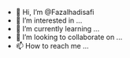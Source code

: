 - 👋 Hi, I’m @Fazalhadisafi
- 👀 I’m interested in ...
- 🌱 I’m currently learning ...
- 💞️ I’m looking to collaborate on ...
- 📫 How to reach me ...

<!---
Fazalhadisafi/Fazalhadisafi is a ✨ special ✨ repository because its `README.md` (this file) appears on your GitHub profile.
You can click the Preview link to take a look at your changes.
--->
